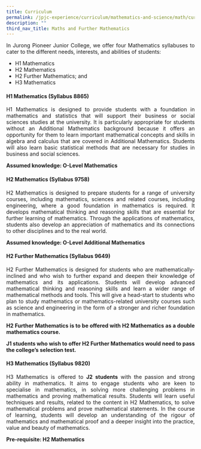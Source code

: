 ```yaml
---
title: Curriculum
permalink: /jpjc-experience/curriculum/mathematics-and-science/math/curriculum/
description: ""
third_nav_title: Maths and Further Mathematics
---
```


<div align=justify>
In Jurong Pioneer Junior College, we offer four Mathematics syllabuses to cater to the different needs, interests, and abilities of students:
<ul>
	<li>H1 Mathematics</li>
	<li>H2 Mathematics</li>
	<li>H2 Further Mathematics; and</li>
	<li>H3 Mathematics</li></ul>

<h4><strong>H1 Mathematics (Syllabus 8865)</strong></h4>

<p>
H1 Mathematics is designed to provide students with a foundation in mathematics and statistics that will support their business or social sciences studies at the university. It is particularly appropriate for students without an Additional Mathematics background because it offers an opportunity for them to learn important mathematical concepts and skills in algebra and calculus that are covered in Additional Mathematics. Students will also learn basic statistical methods that are necessary for studies in business and social sciences.</p>
<p>
<strong>Assumed knowledge: O-Level Mathematics</strong></p>

<h4><strong>H2 Mathematics (Syllabus 9758)</strong></h4>
	
<p>
H2 Mathematics is designed to prepare students for a range of university courses, including mathematics, sciences and related courses, including engineering, where a good foundation in mathematics is required. It develops mathematical thinking and reasoning skills that are essential for further learning of mathematics. Through the applications of mathematics, students also develop an appreciation of mathematics and its connections to other disciplines and to the real world.</p>
<p>	
<strong>Assumed knowledge: O-Level Additional Mathematics</strong></p>

<h4><strong>H2 Further Mathematics (Syllabus 9649)</strong></h4>
<p>
H2 Further Mathematics is designed for students who are mathematically-inclined and who wish to further expand and deepen their knowledge of mathematics and its applications. Students will develop advanced mathematical thinking and reasoning skills and learn a wider range of mathematical methods and tools. This will give a head-start to students who plan to study mathematics or mathematics-related university courses such as science and engineering in the form of a stronger and richer foundation in mathematics.</p>
<p>
<strong>H2 Further Mathematics is to be offered with H2 Mathematics as a double mathematics course.</strong></p>
<p>
<strong>J1 students who wish to offer H2 Further Mathematics would need to pass the college’s selection test.</strong></p>

<h4><strong>H3 Mathematics (Syllabus 9820)</strong></h4>
<p>
H3 Mathematics is offered to <strong>J2 students</strong> with the passion and strong ability in mathematics. It aims to engage students who are keen to specialise in mathematics, in solving more challenging problems in mathematics and proving mathematical results. Students will learn useful techniques and results, related to the content in H2 Mathematics, to solve mathematical problems and prove mathematical statements. In the course of learning, students will develop an understanding of the rigour of mathematics and mathematical proof and a deeper insight into the practice, value and beauty of mathematics.</p>
<p>
<strong>Pre-requisite: H2 Mathematics</strong></p>